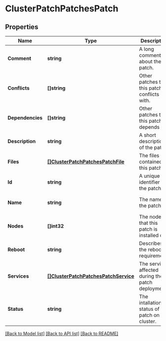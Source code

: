 # ClusterPatchPatchesPatch

## Properties
Name | Type | Description | Notes
------------ | ------------- | ------------- | -------------
**Comment** | **string** | A long comment about the patch. | [optional] [default to null]
**Conflicts** | **[]string** | Other patches that this patch conflicts with. | [optional] [default to null]
**Dependencies** | **[]string** | Other patches that this patch depends on. | [optional] [default to null]
**Description** | **string** | A short description of the patch. | [optional] [default to null]
**Files** | [**[]ClusterPatchPatchesPatchFile**](ClusterPatchPatchesPatchFile.md) | The files contained in this patch. | [optional] [default to null]
**Id** | **string** | A unique identifier for the patch. | [optional] [default to null]
**Name** | **string** | The name of the patch. | [optional] [default to null]
**Nodes** | **[]int32** | The nodes that this patch is installed on. | [optional] [default to null]
**Reboot** | **string** | Describes the reboot requirements | [optional] [default to null]
**Services** | [**[]ClusterPatchPatchesPatchService**](ClusterPatchPatchesPatchService.md) | The services affected during the patch deployment | [optional] [default to null]
**Status** | **string** | The intallation status of this patch on the cluster. | [optional] [default to null]

[[Back to Model list]](../README.md#documentation-for-models) [[Back to API list]](../README.md#documentation-for-api-endpoints) [[Back to README]](../README.md)


